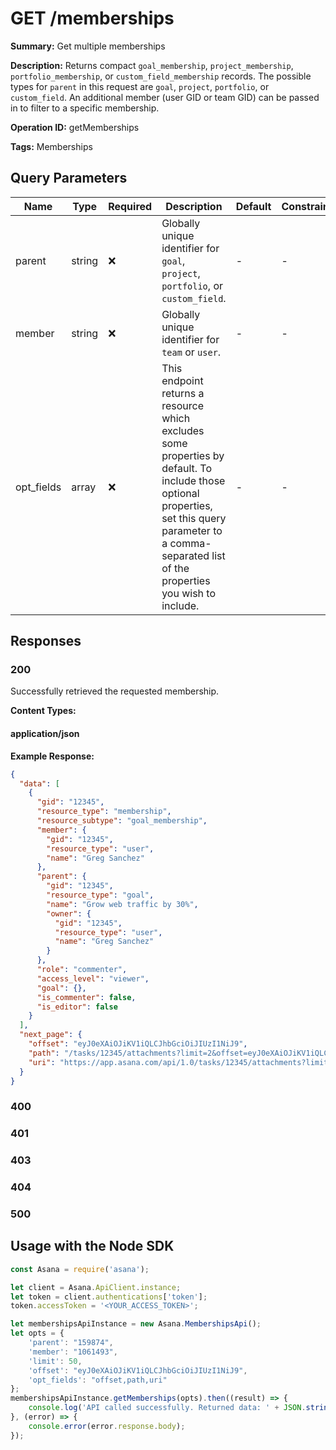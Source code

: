# GET /memberships

**Summary:** Get multiple memberships

**Description:** Returns compact `goal_membership`, `project_membership`, `portfolio_membership`, or `custom_field_membership` records. The possible types for `parent` in this request are `goal`, `project`, `portfolio`, or `custom_field`. An additional member (user GID or team GID) can be passed in to filter to a specific membership.

**Operation ID:** getMemberships

**Tags:** Memberships

## Query Parameters

| Name | Type | Required | Description | Default | Constraints |
|------|------|----------|-------------|---------|-------------|
| parent | string | ❌ | Globally unique identifier for `goal`, `project`, `portfolio`, or `custom_field`. | - | - |
| member | string | ❌ | Globally unique identifier for `team` or `user`. | - | - |
| opt_fields | array | ❌ | This endpoint returns a resource which excludes some properties by default. To include those optional properties, set this query parameter to a comma-separated list of the properties you wish to include. | - | - |

## Responses

### 200

Successfully retrieved the requested membership.

**Content Types:**

#### application/json

**Example Response:**

```json
{
  "data": [
    {
      "gid": "12345",
      "resource_type": "membership",
      "resource_subtype": "goal_membership",
      "member": {
        "gid": "12345",
        "resource_type": "user",
        "name": "Greg Sanchez"
      },
      "parent": {
        "gid": "12345",
        "resource_type": "goal",
        "name": "Grow web traffic by 30%",
        "owner": {
          "gid": "12345",
          "resource_type": "user",
          "name": "Greg Sanchez"
        }
      },
      "role": "commenter",
      "access_level": "viewer",
      "goal": {},
      "is_commenter": false,
      "is_editor": false
    }
  ],
  "next_page": {
    "offset": "eyJ0eXAiOJiKV1iQLCJhbGciOiJIUzI1NiJ9",
    "path": "/tasks/12345/attachments?limit=2&offset=eyJ0eXAiOJiKV1iQLCJhbGciOiJIUzI1NiJ9",
    "uri": "https://app.asana.com/api/1.0/tasks/12345/attachments?limit=2&offset=eyJ0eXAiOJiKV1iQLCJhbGciOiJIUzI1NiJ9"
  }
}
```

### 400
<reference>

### 401
<reference>

### 403
<reference>

### 404
<reference>

### 500
<reference>

## Usage with the Node SDK

```javascript
const Asana = require('asana');

let client = Asana.ApiClient.instance;
let token = client.authentications['token'];
token.accessToken = '<YOUR_ACCESS_TOKEN>';

let membershipsApiInstance = new Asana.MembershipsApi();
let opts = { 
    'parent': "159874", 
    'member': "1061493", 
    'limit': 50, 
    'offset': "eyJ0eXAiOJiKV1iQLCJhbGciOiJIUzI1NiJ9", 
    'opt_fields': "offset,path,uri"
};
membershipsApiInstance.getMemberships(opts).then((result) => {
    console.log('API called successfully. Returned data: ' + JSON.stringify(result.data, null, 2));
}, (error) => {
    console.error(error.response.body);
});

```